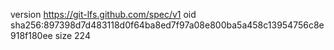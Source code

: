 version https://git-lfs.github.com/spec/v1
oid sha256:897398d7d483118d0f64ba8ed7f97a08e800ba5a458c13954756c8e918f180ee
size 224
